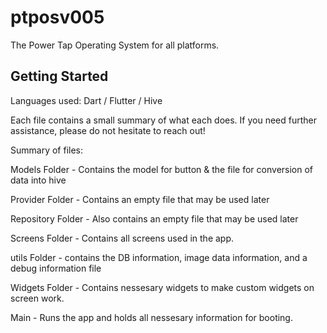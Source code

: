 # ptposv005

The Power Tap Operating System for all platforms.

## Getting Started

Languages used: Dart / Flutter / Hive

Each file contains a small summary of what each does. If you need further assistance, please do not hesitate to reach out!

Summary of files:

Models Folder - Contains the model for button & the file for conversion of data into hive

Provider Folder - Contains an empty file that may be used later

Repository Folder - Also contains an empty file that may be used later

Screens Folder - Contains all screens used in the app.

utils Folder - contains the DB information, image data information, and a debug information file

Widgets Folder - Contains nessesary widgets to make custom widgets on screen work.

Main - Runs the app and holds all nessesary information for booting.
